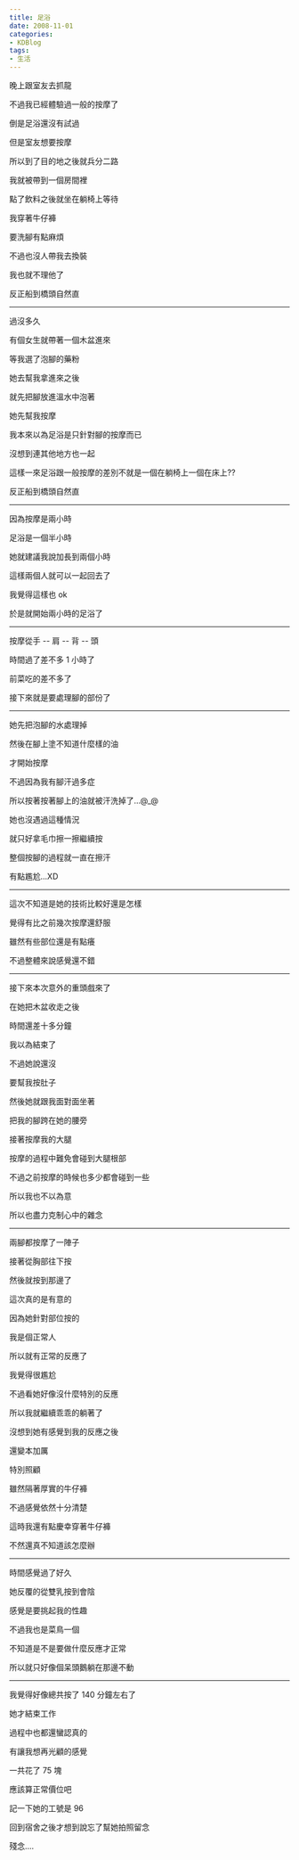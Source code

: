 ```yaml
---
title: 足浴
date: 2008-11-01
categories:
- KDBlog
tags:
- 生活
---
```

晚上跟室友去抓龍

不過我已經體驗過一般的按摩了

倒是足浴還沒有試過

但是室友想要按摩

所以到了目的地之後就兵分二路

我就被帶到一個房間裡

點了飲料之後就坐在躺椅上等待

我穿著牛仔褲

要洗腳有點麻煩

不過也沒人帶我去換裝

我也就不理他了

反正船到橋頭自然直

---

過沒多久

有個女生就帶著一個木盆進來

等我選了泡腳的藥粉

她去幫我拿進來之後

就先把腳放進溫水中泡著

她先幫我按摩

我本來以為足浴是只針對腳的按摩而已

沒想到連其他地方也一起

這樣一來足浴跟一般按摩的差別不就是一個在躺椅上一個在床上??

反正船到橋頭自然直

---

因為按摩是兩小時

足浴是一個半小時

她就建議我說加長到兩個小時

這樣兩個人就可以一起回去了

我覺得這樣也 ok

於是就開始兩小時的足浴了

---

按摩從手 -- 肩 -- 背 -- 頭

時間過了差不多 1 小時了

前菜吃的差不多了

接下來就是要處理腳的部份了

---

她先把泡腳的水處理掉

然後在腳上塗不知道什麼樣的油

才開始按摩

不過因為我有腳汗過多症

所以按著按著腳上的油就被汗洗掉了...@_@

她也沒遇過這種情況

就只好拿毛巾擦一擦繼續按

整個按腳的過程就一直在擦汗

有點尷尬...XD

---

這次不知道是她的技術比較好還是怎樣

覺得有比之前幾次按摩還舒服

雖然有些部位還是有點癢

不過整體來說感覺還不錯

---

<hide>

接下來本次意外的重頭戲來了

在她把木盆收走之後

時間還差十多分鐘

我以為結束了

不過她說還沒

要幫我按肚子

然後她就跟我面對面坐著

把我的腳跨在她的腰旁

接著按摩我的大腿

按摩的過程中難免會碰到大腿根部

不過之前按摩的時候也多少都會碰到一些

所以我也不以為意

所以也盡力克制心中的雜念

---

兩腳都按摩了一陣子

接著從胸部往下按

然後就按到那邊了

這次真的是有意的

因為她針對部位按的

我是個正常人

所以就有正常的反應了

我覺得很尷尬

不過看她好像沒什麼特別的反應

所以我就繼續乖乖的躺著了

沒想到她有感覺到我的反應之後

還變本加厲

特別照顧

雖然隔著厚實的牛仔褲

不過感覺依然十分清楚

這時我還有點慶幸穿著牛仔褲

不然還真不知道該怎麼辦

---

時間感覺過了好久

她反覆的從雙乳按到會陰

感覺是要挑起我的性趣

不過我也是菜鳥一個

不知道是不是要做什麼反應才正常

所以就只好像個呆頭鵝躺在那邊不動

</hide>

---

我覺得好像總共按了 140 分鐘左右了

她才結束工作

過程中也都還蠻認真的

有讓我想再光顧的感覺

一共花了 75 塊

應該算正常價位吧

記一下她的工號是 96

回到宿舍之後才想到說忘了幫她拍照留念

殘念....

